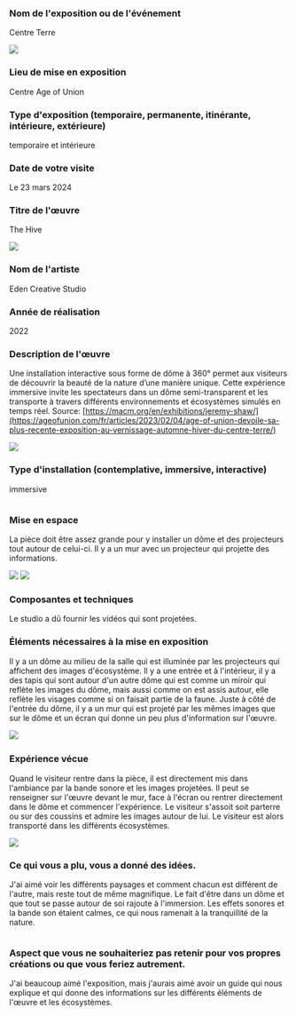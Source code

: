 ### Nom de l'exposition ou de l'événement
Centre Terre 

![](https://github.com/sandrinejeann/H24_V11_inspirations_JEAN/blob/main/Age%20of%20union/photos/Centre_terre.jpg)
 
### Lieu de mise en exposition
Centre Age of Union

 
### Type d'exposition (temporaire, permanente, itinérante, intérieure, extérieure)
temporaire et intérieure
 
### Date de votre visite
Le 23 mars 2024
 
### Titre de l'œuvre
The Hive

![](https://github.com/sandrinejeann/H24_V11_inspirations_JEAN/blob/main/Age%20of%20union/photos/exterieur3.jpg)
 
### Nom de l'artiste
Eden Creative Studio
 
### Année de réalisation
2022
 
### Description de l'œuvre
Une installation interactive sous forme de dôme à 360° permet aux visiteurs de découvrir la beauté de la nature d’une manière unique. Cette expérience immersive invite les spectateurs dans un dôme semi-transparent et les transporte à travers différents environnements et écosystèmes simulés en temps réel.
Source: [https://macm.org/en/exhibitions/jeremy-shaw/](https://ageofunion.com/fr/articles/2023/02/04/age-of-union-devoile-sa-plus-recente-exposition-au-vernissage-automne-hiver-du-centre-terre/)

![](https://github.com/sandrinejeann/H24_V11_inspirations_JEAN/blob/main/Age%20of%20union/photos/exterieur4.jpg)

 
### Type d'installation (contemplative, immersive, interactive)
immersive 

![]()
 
### Mise en espace
La pièce doit être assez grande pour y installer un dôme et des projecteurs tout autour de celui-ci. Il y a un mur avec un projecteur qui projette des informations.

![](https://github.com/sandrinejeann/H24_V11_inspirations_JEAN/blob/main/Age%20of%20union/photos/mur1.jpg)
![](https://github.com/sandrinejeann/H24_V11_inspirations_JEAN/blob/main/Age%20of%20union/photos/exterieur4.jpg)
 
### Composantes et techniques
Le studio a dû fournir les vidéos qui sont projetées.
 
### Éléments nécessaires à la mise en exposition
Il y a un dôme au milieu de la salle qui est illuminée par les projecteurs qui affichent des images d'écosystème. Il y a une entrée et à l'intérieur, il y a des tapis qui sont autour d'un autre dôme qui est comme un miroir qui reflète les images du dôme, mais aussi comme on est assis autour, elle reflète les visages comme si on faisait partie de la faune. Juste à côté de l'entrée du dôme, il y a un mur qui est projeté par les mêmes images que sur le dôme et un écran qui donne un peu plus d'information sur l'œuvre.

![](https://github.com/sandrinejeann/H24_V11_inspirations_JEAN/blob/main/Age%20of%20union/photos/exterieur5.PNG)
![]()
### Expérience vécue
Quand le visiteur rentre dans la pièce, il est directement mis dans l'ambiance par la bande sonore et les images projetées. Il peut se renseigner sur l'œuvre devant le mur, face à l'écran ou rentrer directement dans le dôme et commencer l'expérience. Le visiteur s'assoit soit parterre ou sur des coussins et admire les images autour de lui. Le visiteur est alors transporté dans les différents écosystèmes.

![](https://github.com/sandrinejeann/H24_V11_inspirations_JEAN/blob/main/Age%20of%20union/photos/ext%C3%A9rieur2.jpg)
 
### Ce qui vous a plu, vous a donné des idées.
J'ai aimé voir les différents paysages et comment chacun est différent de l'autre, mais reste tout de même magnifique. Le fait d'être dans un dôme et que tout se passe autour de soi rajoute à l'immersion. Les effets sonores et la bande son étaient calmes, ce qui nous ramenait à la tranquillité de la nature.

![]()
 
### Aspect que vous ne souhaiteriez pas retenir pour vos propres créations ou que vous feriez autrement.

J'ai beaucoup aimé l'exposition, mais j'aurais aimé avoir un guide qui nous explique et qui donne des informations sur les différents éléments de l'œuvre et les écosystèmes.
